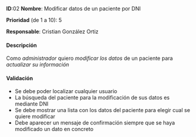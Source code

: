 **ID**:02
**Nombre**: Modificar datos de un paciente por DNI

**Prioridad** (de 1 a 10): 5

**Responsable**: Cristian González Ortiz

#### Descripción

Como *administrador* quiero *modificar los datos* de un paciente para *actualizar su información*

#### Validación


* Se debe poder localizar cualquier usuario
* La búsqueda del paciente para la modificación de sus datos es mediante DNI
* Se debe mostrar una lista con los datos del paciente para elegir cual se quiere modificar
* Debe aparecer un mensaje de confirmación siempre que se haya modificado un dato en concreto
